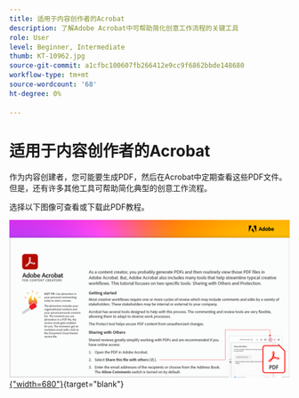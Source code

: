 ```yaml
---
title: 适用于内容创作者的Acrobat
description: 了解Adobe Acrobat中可帮助简化创意工作流程的关键工具
role: User
level: Beginner, Intermediate
thumb: KT-10962.jpg
source-git-commit: a1cfbc100607fb266412e9cc9f6862bbde148680
workflow-type: tm+mt
source-wordcount: '68'
ht-degree: 0%

---
```


# 适用于内容创作者的Acrobat

作为内容创建者，您可能要生成PDF，然后在Acrobat中定期查看这些PDF文件。 但是，还有许多其他工具可帮助简化典型的创意工作流程。

选择以下图像可查看或下载此PDF教程。

[![教程的第一页图像](assets/Acrobatforcontentcreators.png){&quot;width=680&quot;}](assets/AcrobatforContentCreators.pdf){target=&quot;blank&quot;}
